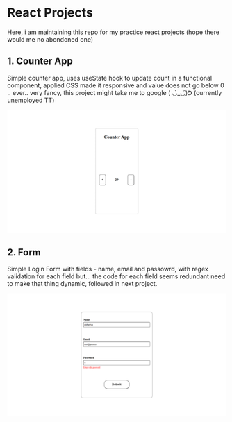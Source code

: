 # React Projects
Here, i am maintaining this repo for my practice react projects (hope there would me no abondoned one)

## 1. Counter App
Simple counter app, uses useState hook to update count in a functional component, applied CSS made it responsive
and value does not go below 0 .. ever.. very fancy, this project might take me to google ( ◡̀_◡́)ᕤ (currently unemployed TT)

![Counter App](./images/counter.png)

## 2. Form 
Simple Login Form with fields - name, email and passowrd, with regex validation for each field but... the code for each field seems redundant need to make that thing dynamic, followed in next project.

![Form App](./images/form.png)